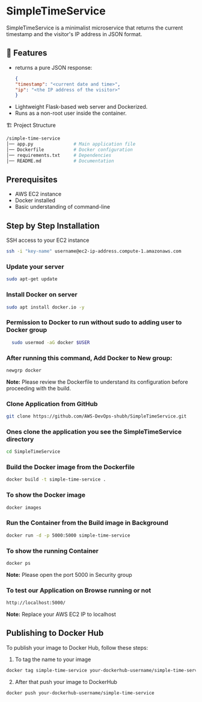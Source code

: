# SimpleTimeService

SimpleTimeService is a minimalist microservice that returns the current timestamp and the visitor's IP address in JSON format.

## 🚀 Features
- returns a pure JSON response:
  ```json
  {
  "timestamp": "<current date and time>",
  "ip": "<the IP address of the visitor>"
  }
- Lightweight Flask-based web server and Dockerized.
- Runs as a non-root user inside the container.

🏗️ Project Structure
```bash
/simple-time-service
│── app.py               # Main application file
│── Dockerfile           # Docker configuration
│── requirements.txt     # Dependencies
│── README.md            # Documentation
```
## Prerequisites
- AWS EC2 instance
- Docker installed
- Basic understanding of command-line


## Step by Step Installation
SSH access to your EC2 instance
```bash
ssh -i "key-name" username@ec2-ip-address.compute-1.amazonaws.com
```
### Update your server
```bash
sudo apt-get update
```

### Install Docker on server
```bash
sudo apt install docker.io -y
```
### Permission to Docker to run without sudo to adding user to Docker group
```bash
  sudo usermod -aG docker $USER
  ```
### After running this command, Add Docker to New group:
  ```bash
  newgrp docker
  ```
**Note:** Please review the Dockerfile to understand its configuration before proceeding with the build.
### Clone Application from GitHub
```bash
git clone https://github.com/AWS-DevOps-shubh/SimpleTimeService.git
```
### Ones clone the application you see the SimpleTimeService directory
```bash
cd SimpleTimeService
```
### Build the Docker image from the Dockerfile
```bash
docker build -t simple-time-service .
```
### To show the Docker image
```bash
docker images
```
### Run the Container from the Build image in Background
```bash
docker run -d -p 5000:5000 simple-time-service
```
### To show the running Container
```bash
docker ps
```
**Note:** Please open the port 5000 in Security group

### To test our Application on Browse running or not
```bash
http://localhost:5000/
```
**Note:** Replace your AWS EC2 IP to localhost


## Publishing to Docker Hub
To publish your image to Docker Hub, follow these steps:
1) To tag the name to your image
```bash
docker tag simple-time-service your-dockerhub-username/simple-time-service
```
2) After that push your image to DockerHub
```bash
docker push your-dockerhub-username/simple-time-service
```
